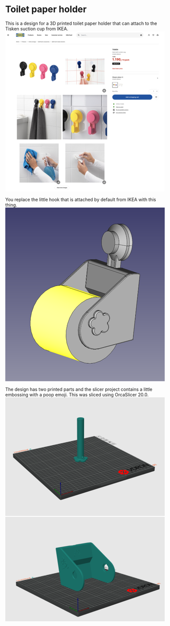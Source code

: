 # Toilet paper holder

This is a design for a 3D printed toilet paper holder that can attach to the Tisken suction cup from IKEA.
![image](./tisken.png)

You replace the little hook that is attached by default from IKEA with this thing.
![image](./haldari-cad.png)

The design has two printed parts and the slicer project contains a little embossing with a poop emoji.
This was sliced using OrcaSlicer 20.0.
![image](./haldari-slicer-pin.png)
![image2](./haldari-slicer.png)
